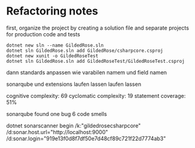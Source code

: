 # Refactoring notes

first, organize the project by creating a solution file and separate projects for production code and tests

```
dotnet new sln --name GildedRose.sln
dotnet sln GildedRose.sln add GildedRose/csharpcore.csproj
dotnet new xunit -o GildedRoseTest
dotnet sln GildedRose.sln add GildedRoseTest/GildedRoseTest.csproj
```
dann standards anpassen wie varabilen namem und field namen

sonarqube und extensions laufen lassen laufen lassen

cognitive complexity: 69
cyclomatic complexity: 19
statement coverage: 51%

sonarqube found one bug
6 code smells

dotnet sonarscanner begin /k:"gildedrosecsharpcore" /d:sonar.host.url="http://localhost:9000" /d:sonar.login="919e13f0d8f7df50e7d48cf89c721f22d7774ab3"


